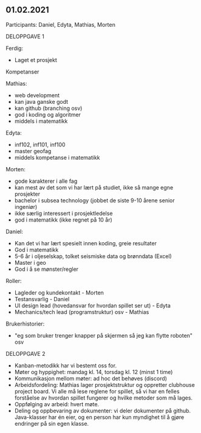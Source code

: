 ## 01.02.2021
Participants: Daniel, Edyta, Mathias, Morten


DELOPPGAVE 1


Ferdig:
- Laget et prosjekt



Kompetanser

Mathias:
- web development
- kan java ganske godt
- kan github (branching osv)
- god i koding og algoritmer
- middels i matematikk
 
 Edyta:
 - inf102, inf101, inf100
 - master geofag
 - middels kompetanse i matematikk
 
 Morten:
 - gode karakterer i alle fag
 - kan mest av det som vi har lært på studiet, ikke så mange egne prosjekter
 - bachelor i subsea technology (jobbet de siste 9-10 årene senior ingeniør)
 - ikke særlig interessert i prosjektledelse
 - god i matematikk (ikke regnet på 10 år)
 
Daniel:
- Kan det vi har lært spesielt innen koding, greie resultater
- God i matematikk
- 5-6 år i oljeselskap, tolket seismiske data og brønndata (Excel)
- Master i geo
- God i å se mønster/regler


Roller:
- Lagleder og kundekontakt - Morten
- Testansvarlig - Daniel
- UI design lead (hovedansvar for hvordan spillet ser ut) - Edyta
- Mechanics/tech lead (programstruktur) osv - Mathias


Brukerhistorier:
- "eg som bruker trenger knapper på skjermen så jeg kan flytte roboten" osv



DELOPPGAVE 2
- Kanban-metodikk har vi bestemt oss for.
- Møter og hyppighet: mandag kl. 14, torsdag kl. 12 (minst 1 time)
- Kommunikasjon mellom møter: ad hoc det behøves (discord)
- Arbeidsfordeling: Mathias lager prosjektstruktur og oppretter clubhouse project board. Vi alle må lese reglene for spillet, så vi har en felles forståelse av hvordan spillet fungerer og hvilke metoder som må lages.
- Oppfølging av arbeid: hvert møte.
- Deling og oppbevaring av dokumenter: vi deler dokumenter på github. Java-klasser har én eier, og en person har kun myndighet til å gjøre endringer på sin egen klasse.






